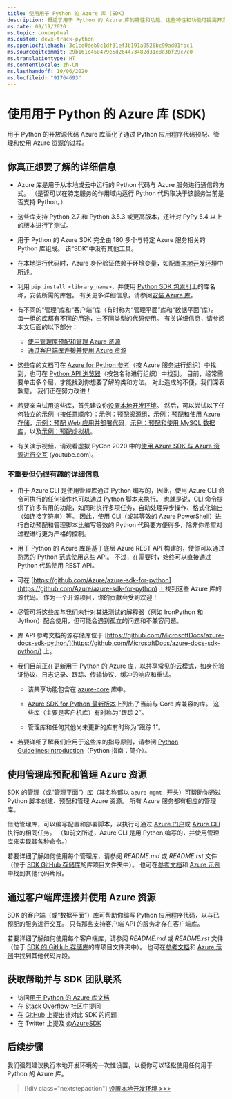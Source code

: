 ```yaml
---
title: 使用用于 Python 的 Azure 库 (SDK)
description: 概述了用于 Python 的 Azure 库的特性和功能，这些特性和功能可提高开发人员预配、使用和管理 Azure 资源时的工作效率。
ms.date: 09/19/2020
ms.topic: conceptual
ms.custom: devx-track-python
ms.openlocfilehash: 3c1cd0deb0c1df31ef3b191a9526bc99ad01fbc1
ms.sourcegitcommit: 29b161c450479e5d264473482d31e8d3bf29c7c0
ms.translationtype: HT
ms.contentlocale: zh-CN
ms.lasthandoff: 10/06/2020
ms.locfileid: "91764693"
---
```

# <a name="use-the-azure-libraries-sdk-for-python"></a>使用用于 Python 的 Azure 库 (SDK)

用于 Python 的开放源代码 Azure 库简化了通过 Python 应用程序代码预配、管理和使用 Azure 资源的过程。

## <a name="the-details-you-really-want-to-know"></a>你真正想要了解的详细信息

- Azure 库是用于从本地或云中运行的 Python 代码与 Azure 服务进行通信的方式。 （是否可以在特定服务的作用域内运行 Python 代码取决于该服务当前是否支持 Python。）

- 这些库支持 Python 2.7 和 Python 3.5.3 或更高版本，还针对 PyPy 5.4 以上的版本进行了测试。

- 用于 Python 的 Azure SDK 完全由 180 多个与特定 Azure 服务相关的 Python 库组成。 该“SDK”中没有其他工具。

- 在本地运行代码时，Azure 身份验证依赖于环境变量，如[配置本地开发环境](configure-local-development-environment.md)中所述。 

- 利用 `pip install <library_name>`，并使用 [Python SDK 包索引](azure-sdk-library-package-index.md)上的库名称，安装所需的库包。 有关更多详细信息，请参阅[安装 Azure 库](azure-sdk-install.md)。

- 有不同的“管理”库和“客户端”库（有时称为“管理平面”库和“数据平面”库）。 每一组的库都有不同的用途，由不同类型的代码使用。 有关详细信息，请参阅本文后面的以下部分：
  - [使用管理库预配和管理 Azure 资源](#provision-and-manage-azure-resources-with-management-libraries)
  - [通过客户端库连接并使用 Azure 资源](#connect-to-and-use-azure-resources-with-client-libraries)

- 这些库的文档可在 [Azure for Python 参考](/python/api/overview/azure/)（按 Azure 服务进行组织）中找到，也可在 [Python API 浏览器](/python/api/)（按包名称进行组织）中找到。 目前，经常需要单击多个层，才能找到你想要了解的类和方法。 对此造成的不便，我们深表歉意。 我们正在努力改进！

- 若要亲自试用这些库，首先建议你[设置本地开发环境](configure-local-development-environment.md)。 然后，可以尝试以下任何独立的示例（按任意顺序）：[示例：预配资源组](azure-sdk-example-resource-group.md)，[示例：预配和使用 Azure 存储](azure-sdk-example-storage.md)，[示例：预配 Web 应用并部署代码](azure-sdk-example-web-app.md)，[示例：预配和使用 MySQL 数据库](azure-sdk-example-database.md)，以及[示例：预配虚拟机](azure-sdk-example-virtual-machines.md)。

- 有关演示视频，请观看虚拟 PyCon 2020 中的<a href="https://www.youtube.com/watch?v=M1pVxItg2Mg&feature=youtu.be&ocid=AID3006292" target="_blank">使用 Azure SDK 与 Azure 资源进行交互</a> (youtube.com)。

### <a name="non-essential-but-still-interesting-details"></a>不重要但仍很有趣的详细信息

- 由于 Azure CLI 是使用管理库通过 Python 编写的，因此，使用 Azure CLI 命令可执行的任何操作也可以通过 Python 脚本来执行。 也就是说，CLI 命令提供了许多有用的功能，如同时执行多项任务，自动处理异步操作、格式化输出（如连接字符串）等。 因此，使用 CLI（或其等效的 Azure PowerShell）进行自动预配和管理脚本比编写等效的 Python 代码要方便得多，除非你希望对过程进行更为严格的控制。

- 用于 Python 的 Azure 库是基于底层 Azure REST API 构建的，使你可以通过熟悉的 Python 范式使用这些 API。 不过，在需要时，始终可以直接通过 Python 代码使用 REST API。

- 可在 [https://github.com/Azure/azure-sdk-for-python](https://github.com/Azure/azure-sdk-for-python) 上找到这些 Azure 库的源代码。 作为一个开源项目，你的贡献会受到欢迎！

- 尽管可将这些库与我们未针对其进测试的解释器（例如 IronPython 和 Jython）配合使用，但可能会遇到孤立的问题和不兼容问题。

- 库 API 参考文档的源存储库位于 [https://github.com/MicrosoftDocs/azure-docs-sdk-python/](https://github.com/MicrosoftDocs/azure-docs-sdk-python/) 上。

- 我们目前正在更新用于 Python 的 Azure 库，以共享常见的云模式，如身份验证协议、日志记录、跟踪、传输协议、缓冲的响应和重试。

  - 该共享功能包含在 [azure-core](https://github.com/Azure/azure-sdk-for-python/tree/master/sdk/core/azure-core) 库中。

  - [Azure SDK for Python 最新版本](azure-sdk-library-package-index.md#libraries-using-azurecore)上列出了当前与 Core 库兼容的库。 这些库（主要是客户机库）有时称为“跟踪 2”。

  - 管理库和任何其他尚未更新的库有时称为“跟踪 1”。

- 若要详细了解我们应用于这些库的指导原则，请参阅 [Python Guidelines:Introduction](https://azure.github.io/azure-sdk/python_introduction.html)（Python 指南：简介）。

## <a name="provision-and-manage-azure-resources-with-management-libraries"></a>使用管理库预配和管理 Azure 资源

SDK 的管理（或“管理平面”）库（其名称都以 `azure-mgmt-` 开头）可帮助你通过 Python 脚本创建、预配和管理 Azure 资源。 所有 Azure 服务都有相应的管理库。

借助管理库，可以编写配置和部署脚本，以执行可通过 [Azure 门户](https://portal.azure.com)或 [Azure CLI](/cli/azure/install-azure-cli) 执行的相同任务。 （如前文所述，Azure CLI 是用 Python 编写的，并使用管理库来实现其各种命令。）

若要详细了解如何使用每个管理库，请参阅 *README.md* 或 *README.rst* 文件（位于 [SDK GitHub 存储库](https://github.com/Azure/azure-sdk-for-python/tree/master/sdk)的库项目文件夹中）。 也可在[参考文档](/python/api)和 [Azure 示例](/samples/browse/?languages=python&products=azure)中找到其他代码片段。

## <a name="connect-to-and-use-azure-resources-with-client-libraries"></a>通过客户端库连接并使用 Azure 资源

SDK 的客户端（或“数据平面”）库可帮助你编写 Python 应用程序代码，以与已预配的服务进行交互。 只有那些支持客户端 API 的服务才存在客户端库。

若要详细了解如何使用每个客户端库，请参阅 *README.md* 或 *README.rst* 文件（位于 [SDK 的 GitHub 存储库](https://github.com/Azure/azure-sdk-for-python/tree/master/sdk)的库项目文件夹中）。 也可在[参考文档](/python/api)和 [Azure 示例](/samples/browse/?languages=python&products=azure)中找到其他代码片段。

## <a name="get-help-and-connect-with-the-sdk-team"></a>获取帮助并与 SDK 团队联系

- 访问[用于 Python 的 Azure 库文档](https://aka.ms/python-docs)
- 在 [Stack Overflow](https://stackoverflow.com/questions/tagged/azure-sdk-python) 社区中提问
- 在 [GitHub](https://github.com/Azure/azure-sdk-for-python/issues) 上提出针对此 SDK 的问题
- 在 Twitter 上提及 [@AzureSDK](https://twitter.com/AzureSdk/)

## <a name="next-step"></a>后续步骤

我们强烈建议执行本地开发环境的一次性设置，以便你可以轻松使用任何用于 Python 的 Azure 库。

> [!div class="nextstepaction"]
> [设置本地开发环境 >>>](configure-local-development-environment.md)
